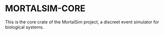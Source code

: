 # MORTALSIM-CORE

This is the core crate of the MortalSim project,
a discreet event simulator for biological systems.


